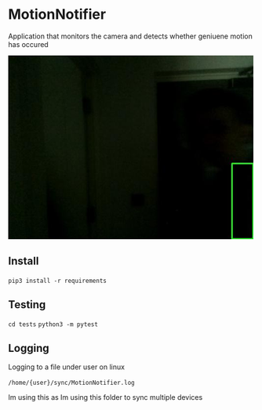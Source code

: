 # MotionNotifier

Application that monitors the camera and detects whether geniuene motion has occured

![Camera](camera.jpg)

## Install

`pip3 install -r requirements`


## Testing

`cd tests`
`python3 -m pytest`

## Logging

Logging to a file under user on linux

`/home/{user}/sync/MotionNotifier.log`

Im using this as Im using this folder to sync multiple devices